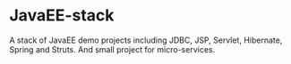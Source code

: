 # JavaEE-stack
A stack of JavaEE demo projects including JDBC, JSP, Servlet, Hibernate, Spring and Struts. And small project for micro-services.
